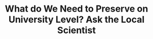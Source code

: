 ---
abstract: null
creators:
- Neuroth, Heike
- Strathmann, Stefan
date: null
document_url: https://services.phaidra.univie.ac.at/api/object/o:294496/download
grand_parent: iPRES
institutions: []
keywords:
- beijing
landing_page_url: https://phaidra.univie.ac.at/o:294496
language: eng
layout: publication
license: CC BY-SA 3.0 AT
notes_url: null
parent: iPRES 2007
publication_type: presentation
size: 542313
slides_url: null
source_name: iPRES
stream_url: null
title: What do We Need to Preserve on University Level? Ask the Local Scientist
year: 2007
---